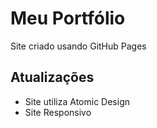 # Meu Portfólio

Site criado usando GitHub Pages

## Atualizações
- Site utiliza Atomic Design
- Site Responsivo